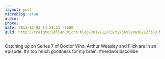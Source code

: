 ```yaml
---
layout: post
microblog: true
audio: 
photo: 
date: 2012-12-03 14:21:11 -0600
guid: http://craigmcclellan.micro.blog/2012/12/03/t275696200362127360.html
---
```

Catching up on Series 7 of Doctor Who. Arthur Weasley and Filch are in an episode. It’s too much goodness for my brain. #nerdworldscollide
